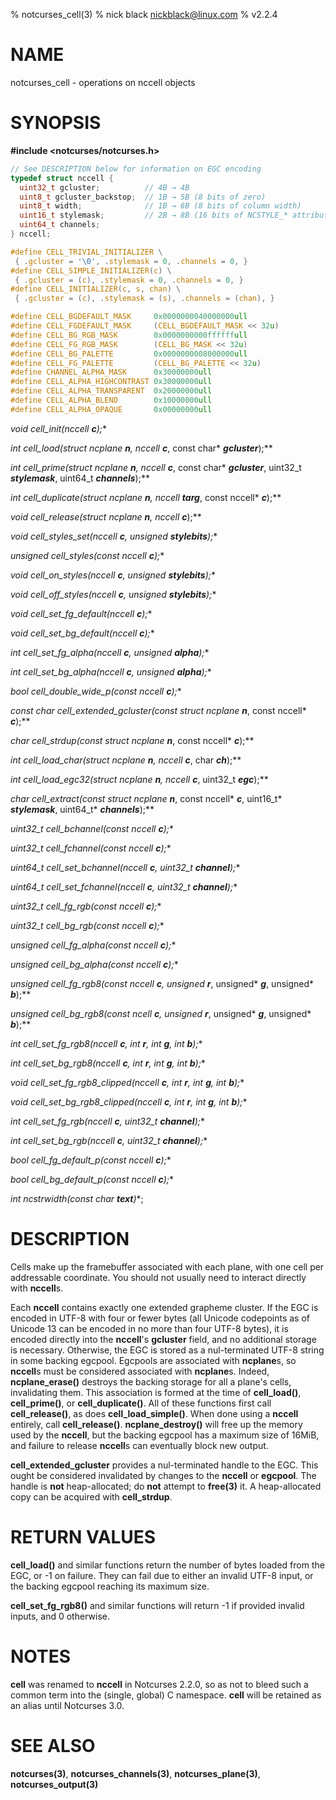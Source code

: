 % notcurses_cell(3)
% nick black <nickblack@linux.com>
% v2.2.4

# NAME

notcurses_cell - operations on nccell objects

# SYNOPSIS

**#include <notcurses/notcurses.h>**

```c
// See DESCRIPTION below for information on EGC encoding
typedef struct nccell {
  uint32_t gcluster;          // 4B → 4B
  uint8_t gcluster_backstop;  // 1B → 5B (8 bits of zero)
  uint8_t width;              // 1B → 6B (8 bits of column width)
  uint16_t stylemask;         // 2B → 8B (16 bits of NCSTYLE_* attributes)
  uint64_t channels;
} nccell;

#define CELL_TRIVIAL_INITIALIZER \
 { .gcluster = '\0', .stylemask = 0, .channels = 0, }
#define CELL_SIMPLE_INITIALIZER(c) \
 { .gcluster = (c), .stylemask = 0, .channels = 0, }
#define CELL_INITIALIZER(c, s, chan) \
 { .gcluster = (c), .stylemask = (s), .channels = (chan), }

#define CELL_BGDEFAULT_MASK     0x0000000040000000ull
#define CELL_FGDEFAULT_MASK     (CELL_BGDEFAULT_MASK << 32u)
#define CELL_BG_RGB_MASK        0x0000000000ffffffull
#define CELL_FG_RGB_MASK        (CELL_BG_MASK << 32u)
#define CELL_BG_PALETTE         0x0000000008000000ull
#define CELL_FG_PALETTE         (CELL_BG_PALETTE << 32u)
#define CHANNEL_ALPHA_MASK      0x30000000ull
#define CELL_ALPHA_HIGHCONTRAST 0x30000000ull
#define CELL_ALPHA_TRANSPARENT  0x20000000ull
#define CELL_ALPHA_BLEND        0x10000000ull
#define CELL_ALPHA_OPAQUE       0x00000000ull
```

**void cell_init(nccell* ***c***);**

**int cell_load(struct ncplane* ***n***, nccell* ***c***, const char* ***gcluster***);**

**int cell_prime(struct ncplane* ***n***, nccell* ***c***, const char* ***gcluster***,
                 uint32_t ***stylemask***, uint64_t ***channels***);**

**int cell_duplicate(struct ncplane* ***n***, nccell* ***targ***, const nccell* ***c***);**

**void cell_release(struct ncplane* ***n***, nccell* ***c***);**

**void cell_styles_set(nccell* ***c***, unsigned ***stylebits***);**

**unsigned cell_styles(const nccell* ***c***);**

**void cell_on_styles(nccell* ***c***, unsigned ***stylebits***);**

**void cell_off_styles(nccell* ***c***, unsigned ***stylebits***);**

**void cell_set_fg_default(nccell* ***c***);**

**void cell_set_bg_default(nccell* ***c***);**

**int cell_set_fg_alpha(nccell* ***c***, unsigned ***alpha***);**

**int cell_set_bg_alpha(nccell* ***c***, unsigned ***alpha***);**

**bool cell_double_wide_p(const nccell* ***c***);**

**const char* cell_extended_gcluster(const struct ncplane* ***n***, const nccell* ***c***);**

**char* cell_strdup(const struct ncplane* ***n***, const nccell* ***c***);**

**int cell_load_char(struct ncplane* ***n***, nccell* ***c***, char ***ch***);**

**int cell_load_egc32(struct ncplane* ***n***, nccell* ***c***, uint32_t ***egc***);**

**char* cell_extract(const struct ncplane* ***n***, const nccell* ***c***, uint16_t* ***stylemask***, uint64_t* ***channels***);**

**uint32_t cell_bchannel(const nccell* ***c***);**

**uint32_t cell_fchannel(const nccell* ***c***);**

**uint64_t cell_set_bchannel(nccell* ***c***, uint32_t ***channel***);**

**uint64_t cell_set_fchannel(nccell* ***c***, uint32_t ***channel***);**

**uint32_t cell_fg_rgb(const nccell* ***c***);**

**uint32_t cell_bg_rgb(const nccell* ***c***);**

**unsigned cell_fg_alpha(const nccell* ***c***);**

**unsigned cell_bg_alpha(const nccell* ***c***);**

**unsigned cell_fg_rgb8(const nccell* ***c***, unsigned* ***r***, unsigned* ***g***, unsigned* ***b***);**

**unsigned cell_bg_rgb8(const ncell* ***c***, unsigned* ***r***, unsigned* ***g***, unsigned* ***b***);**

**int cell_set_fg_rgb8(nccell* ***c***, int ***r***, int ***g***, int ***b***);**

**int cell_set_bg_rgb8(nccell* ***c***, int ***r***, int ***g***, int ***b***);**

**void cell_set_fg_rgb8_clipped(nccell* ***c***, int ***r***, int ***g***, int ***b***);**

**void cell_set_bg_rgb8_clipped(nccell* ***c***, int ***r***, int ***g***, int ***b***);**

**int cell_set_fg_rgb(nccell* ***c***, uint32_t ***channel***);**

**int cell_set_bg_rgb(nccell* ***c***, uint32_t ***channel***);**

**bool cell_fg_default_p(const nccell* ***c***);**

**bool cell_bg_default_p(const nccell* ***c***);**

**int ncstrwidth(const char* ***text***)**;

# DESCRIPTION

Cells make up the framebuffer associated with each plane, with one cell per
addressable coordinate. You should not usually need to interact directly
with **nccell**s.

Each **nccell** contains exactly one extended grapheme cluster. If the EGC
is encoded in UTF-8 with four or fewer bytes (all Unicode codepoints as of
Unicode 13 can be encoded in no more than four UTF-8 bytes), it is encoded
directly into the **nccell**'s **gcluster** field, and no additional storage
is necessary. Otherwise, the EGC is stored as a nul-terminated UTF-8 string in
some backing egcpool. Egcpools are associated with **ncplane**s, so **nccell**s
must be considered associated with **ncplane**s. Indeed, **ncplane_erase()**
destroys the backing storage for all a plane's cells, invalidating them. This
association is formed at the time of **cell_load()**, **cell_prime()**, or
**cell_duplicate()**. All of these functions first call **cell_release()**, as
does **cell_load_simple()**. When done using a **nccell** entirely, call
**cell_release()**. **ncplane_destroy()** will free up the memory used by the
**nccell**, but the backing egcpool has a maximum size of 16MiB, and failure to
release **nccell**s can eventually block new output.

**cell_extended_gcluster** provides a nul-terminated handle to the EGC. This
ought be considered invalidated by changes to the **nccell** or **egcpool**.
The handle is **not** heap-allocated; do **not** attempt to **free(3)** it.
A heap-allocated copy can be acquired with **cell_strdup**.

# RETURN VALUES

**cell_load()** and similar functions return the number of bytes loaded from the
EGC, or -1 on failure. They can fail due to either an invalid UTF-8 input, or the
backing egcpool reaching its maximum size.

**cell_set_fg_rgb8()** and similar functions will return -1 if provided invalid
inputs, and 0 otherwise.

# NOTES

**cell** was renamed to **nccell** in Notcurses 2.2.0, so as not to bleed such
a common term into the (single, global) C namespace. **cell** will be retained
as an alias until Notcurses 3.0.

# SEE ALSO

**notcurses(3)**,
**notcurses_channels(3)**,
**notcurses_plane(3)**,
**notcurses_output(3)**
